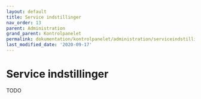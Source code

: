 ```yaml
---
layout: default
title: Service indstillinger
nav_order: 13
parent: Administration
grand_parent: Kontrolpanelet
permalink: dokumentation/kontrolpanelet/administration/serviceindstillinger
last_modified_date: '2020-09-17'
---
```


# Service indstillinger

TODO
